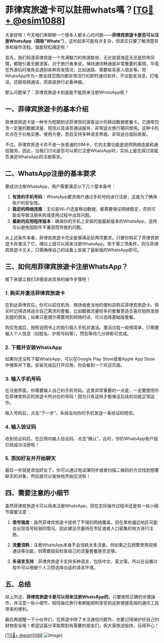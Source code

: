 # 菲律宾旅遊卡可以註冊whats嗎？[[TG💪+ @esim1088](https://t.me/s/esim1088)]

大家好呀！今天咱们来聊聊一个很多人都关心的问题——**菲律宾旅遊卡是否可以注册WhatsApp（简称“Whats”）**。这听起来可能有点复杂，但其实只要了解清楚背景和操作流程，就能轻松搞定啦！

首先，我们知道菲律宾是一个充满魅力的旅游胜地，无论是碧海蓝天还是热带风情，都吸引着无数游客。对于旅行者来说，保持通讯畅通是非常重要的事情，毕竟在外游玩时难免会遇到各种突发情况，比如迷路、需要联系家人朋友等。而WhatsApp作为一款全球范围内都非常流行的即时通讯软件，不仅能发消息、打电话，还能视频通话，简直是旅行必备神器。

那么问题来了：菲律宾旅遊卡到底能不能用来注册WhatsApp呢？

## 一、菲律宾旅遊卡的基本介绍

菲律宾旅遊卡是一种专为短期到访菲律宾的游客设计的移动数据套餐卡。它通常包含一定量的数据流量、短信以及语音通话服务，非常适合旅行期间使用。这种卡的优点在于价格实惠、使用方便，而且支持多种语言界面，非常适合国际旅客。

不过，菲律宾旅遊卡并不是一张普通的SIM卡，它的主要功能是提供网络连接和通信服务。因此，当我们讨论是否可以用它注册WhatsApp时，实际上是在探讨其能否满足WhatsApp的注册需求。

## 二、WhatsApp注册的基本要求

要成功注册WhatsApp，用户需要满足以下几个基本条件：

1. **有效的手机号码**：WhatsApp要求用户通过手机号码进行注册，这是为了确保账户的安全性。
2. **稳定的网络连接**：无论是Wi-Fi还是移动数据，都需要保证网络稳定，否则可能会导致注册失败或使用过程中出现问题。
3. **最新的应用程序版本**：确保你的手机上安装的是最新版本的WhatsApp，这样可以避免因软件不兼容而导致的问题。

从上述条件来看，菲律宾旅遊卡完全能够满足前两项要求。只要你购买了菲律宾旅遊卡并激活了它，理论上就可以用来注册WhatsApp。至于第三项条件，则与菲律宾旅遊卡无关，只需确保自己的设备上安装了最新版的WhatsApp即可。

## 三、如何用菲律宾旅遊卡注册WhatsApp？

接下来就让我们详细说说具体的操作步骤吧！

### 1. 购买并激活菲律宾旅遊卡

在到达菲律宾后，你可以前往机场、商场或者当地的便利店购买菲律宾旅遊卡。购买时记得选择适合自己需求的套餐，比如数据流量较多的套餐更适合喜欢拍照发朋友圈的朋友；如果只是偶尔需要用到网络的话，可以选择基础版套餐。

购买完成后，按照说明书上的指引插入手机并激活。激活过程一般很简单，只需要输入个人信息（如姓名、护照号码等），然后等待几分钟即可完成。

### 2. 下载并安装WhatsApp

如果你还没有下载WhatsApp，可以在Google Play Store或者Apple App Store中搜索并下载。安装完成后打开应用，你会看到一个欢迎页面。

### 3. 输入手机号码

在注册界面，你需要输入自己的手机号码。这里非常重要的一点是，一定要使用你在菲律宾购买的旅遊卡所对应的号码！因为只有这样才能保证后续的功能正常运作。

输入号码后，点击“下一步”，系统会向你的手机发送一条验证码短信。

### 4. 输入验证码

收到验证码后，在应用内输入验证码，点击“确认”。此时，你的WhatsApp账户就已经成功注册啦！

### 5. 添加好友并开始聊天

最后一步就是添加好友了。你可以通过电话簿同步或者扫描二维码的方式找到想要聊天的对象，然后就可以愉快地开始交流啦！

## 四、需要注意的小细节

虽然菲律宾旅遊卡可以用来注册WhatsApp，但在实际操作过程中还是有一些小细节需要注意：

1. **信号强度**：虽然菲律宾旅遊卡提供了不错的网络覆盖，但在某些偏远地区可能会出现信号较弱的情况。因此建议尽量待在市区或者人口密集的地方进行注册。
   
2. **流量消耗**：注册WhatsApp本身不会消耗太多流量，但如果之后频繁使用视频通话等功能，则需要提前检查自己的流量套餐是否足够。
   
3. **多语言支持**：菲律宾旅遊卡支持多种语言，包括中文、英文等。所以在设置过程中可以根据个人习惯选择合适的语言环境。

## 五、总结

综上所述，**菲律宾旅遊卡是可以用来注册WhatsApp的**。只要按照正确的步骤操作，并注意一些小细节，相信每位旅行者都能顺利享受到这款便捷高效的通讯工具带来的便利。

最后再提醒一下小伙伴们，在旅途中除了关注通信问题外，也要记得保护好自己的财物安全哦！希望这篇分享能帮到有需要的朋友们，祝大家旅途愉快，玩得开心！

[[TG💪+ @esim1088](https://t.me/s/esim1088) ![Image](https://i.postimg.cc/4NQfJmqS/Snipaste-2025-05-13-00-14-12.png)]